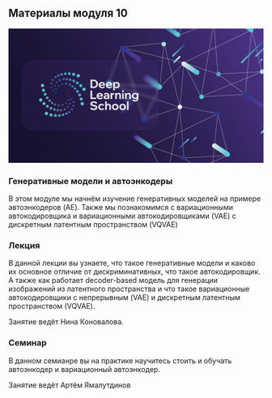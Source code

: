 ## Материалы модуля 10
<div align="center">
  <img src="../images/dls.png">
</div>

### Генеративные модели и автоэнкодеры

В этом модуле мы начнём изучение генеративных моделей на примере автоэнкодеров (AE). Также мы познакомимся с вариационными автокодировщика и вариационными автокодировщиками (VAE) с дискретным латентным пространством (VQVAE)


### Лекция
В данной лекции вы узнаете, что такое генеративные модели и каково их основное отличие от дискриминативных, что такое автокодировщик. А также как работает decoder-based модель для генерации изображений из латентного пространства и что такое вариационные автокодировщики с непрерывным (VAE) и дискретным латентным пространством (VQVAE).

Занятие ведёт Нина Коновалова.

### Семинар
В данном семианре вы на практике научитесь стоить и обучать автоэнкодер и вариационный автоэнкодер.

Занятие ведёт Артём Ямалутдинов